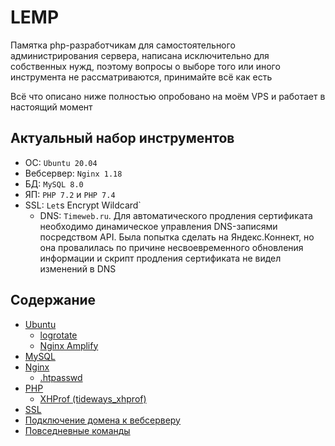 # LEMP
Памятка php-разработчикам для самостоятельного администрирования сервера, написана исключительно для собственных нужд, поэтому вопросы о выборе того или иного инструмента не рассматриваются, принимайте всё как есть

Всё что описано ниже полностью опробовано на моём VPS и работает в настоящий момент

## Актуальный набор инструментов
- ОС: `Ubuntu 20.04`
- Вебсервер: `Nginx 1.18`
- БД: `MySQL 8.0`
- ЯП: `PHP 7.2` и `PHP 7.4`
- SSL: `Let`s Encrypt Wildcard`
  - DNS: `Timeweb.ru`. Для автоматического продления сертификата необходимо динамическое управления DNS-записями посредством API. Была попытка сделать на Яндекс.Коннект, но она провалилась по причине несвоевременного обновления информации и скрипт продления сертификата не видел изменений в DNS

## Содержание
- [Ubuntu](https://github.com/DimNS/LEMP/blob/master/ubuntu.md)
  - [logrotate](https://github.com/DimNS/LEMP/blob/master/logrotate.md)
  - [Nginx Amplify](https://github.com/DimNS/LEMP/blob/master/nginx_amplify.md)
- [MySQL](https://github.com/DimNS/LEMP/blob/master/mysql.md)
- [Nginx](https://github.com/DimNS/LEMP/blob/master/nginx.md)
  - [.htpasswd](https://github.com/DimNS/LEMP/blob/master/htpasswd.md)
- [PHP](https://github.com/DimNS/LEMP/blob/master/php.md)
  - [XHProf (tideways_xhprof)](https://github.com/DimNS/LEMP/blob/master/tideways_xhprof.md)
- [SSL](https://github.com/DimNS/LEMP/blob/master/ssl.md)
- [Подключение домена к вебсерверу](https://github.com/DimNS/LEMP/blob/master/domain.md)
- [Повседневные команды](https://github.com/DimNS/LEMP/blob/master/commands.md)

